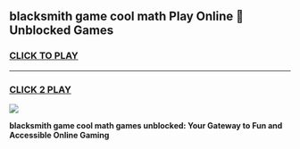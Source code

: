 
## blacksmith game cool math Play Online 👋 Unblocked Games
<h3>
<a href="https://news.freeplayer.one?title=blacksmith_game_cool_math&ref=17CMG">CLICK TO PLAY</a></h3>
<hr>

<h3>
<a href="https://news.freeplayer.one?title=blacksmith_game_cool_math&ref=17CMG">CLICK 2 PLAY</a>
  
</h3>

<a href="https://news.freeplayer.one?title=blacksmith_game_cool_math&ref=17CMG/"><img src="https://clearcache.store/games.png"></a>


**blacksmith game cool math games unblocked: Your Gateway to Fun and Accessible Online Gaming**
